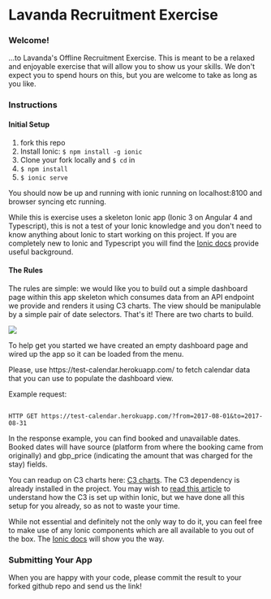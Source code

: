 <h1>Lavanda Recruitment Exercise</h1>
<h3>Welcome!</h3>
  <p>
    ...to Lavanda's Offline Recruitment Exercise. This is meant to be a relaxed and enjoyable exercise that will allow you to show us your skills. We don't expect you to spend hours on this, but you are welcome to take as long as you like. 

<h3>Instructions</h3> 
  <h4>Initial Setup</h4>
  <ol>
  <li>fork this repo</li>
  <li>Install Ionic: <code>$ npm install -g ionic</code>
  <li>Clone your fork locally and <code>$ cd</code> in</li>
  <li><code>$ npm install</code></li>
  <li><code>$ ionic serve</code>
  </ol>
  <p>You should now be up and running with ionic running on localhost:8100 and browser syncing etc running. </p>
  <p>
    While this is exercise uses a skeleton Ionic app (Ionic 3 on Angular 4 and Typescript), this is not a test of your Ionic knowledge and you don't need to know anything about Ionic to start working on this project. If you are completely new to Ionic and Typescript you will find the <a href="http://ionicframework.com/docs/v2">Ionic docs</a> provide useful background. 
    </p>
    <h4>The Rules</h4>
    <p>
    The rules are simple: we would like you to build out a simple dashboard page within this app skeleton which consumes data from an API endpoint we provide and renders it using C3 charts. The view should be manipulable by a simple pair of date selectors. That's it! There are two charts to build. 
  </p>
 <img src="https://github.com/lavanda-uk/recruitment-exercise/blob/master/src/assets/dashboard-design.png" />
  <p>
    To help get you started we have created an empty dashboard page and wired up the app so it can be loaded from the menu. 
  </p>
  <p>Please, use https://test-calendar.herokuapp.com/ to fetch calendar data that you can use to populate the dashboard view.</p>
<p>
Example request:</p>
<code>
HTTP GET https://test-calendar.herokuapp.com/?from=2017-08-01&to=2017-08-31
</code>
<p>In the response example, you can find booked and unavailable dates. Booked dates will have source (platform from where the booking came from originally) and gbp_price (indicating the amount that was charged for the stay) fields.</p>
    <p>
    You can readup on C3 charts here: <a href="http://c3js.org/">C3 charts</a>. The C3 dependency is already installed in the project. You may wish to <a href="http://leaveyourcave.com/how-to-integrate-ionic-2-with-c3-js/" target="_blank">read this article</a> to understand how the C3 is set up within Ionic, but we have done all this setup for you already, so as not to waste your time. 
  </p>
  <p>
    While not essential and definitely not the only way to do it, you can feel free to make use of any Ionic components which are all available to you out of the box. The <a href="http://ionicframework.com/docs/v2">Ionic docs</a> will show you the way.
  </p>

  <h3>Submitting Your App</h3>
  <p>When you are happy with your code, please commit the result to your forked github repo and send us the link!</p>
